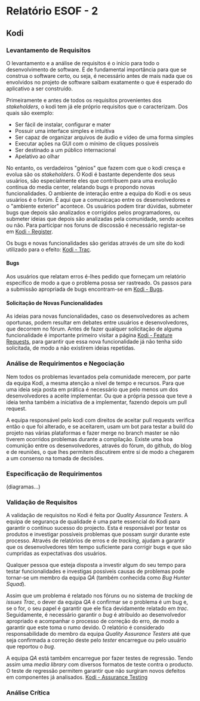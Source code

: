 # Relatório ESOF - 2

## Kodi

### Levantamento de Requisitos

  O levantamento e a análise de requisitos é o início para todo o desenvolvimento de software. É de fundamental importância para que se construa o software certo, ou seja, é necessário antes de mais nada que os envolvidos no projeto de software saibam exatamente o que é esperado do aplicativo a ser construído.

  Primeiramente e antes de todos os requisitos provenientes dos *stakeholders*, o kodi tem já ele próprio requisitos que o caracterizam. Dos quais são exemplo:
  - Ser fácil de instalar, configurar e mater
  - Possuir uma interface simples e intuitiva
  - Ser capaz de organizar arquivos de áudio e vídeo de uma forma simples
  - Executar ações na GUI com o mínimo de cliques possíveis
  - Ser destinado a um público internacional
  - Apelativo ao olhar


No entanto, os verdadeiros "génios" que fazem com que o kodi cresça e evolua são os *stakeholders*.
O Kodi é bastante dependente dos seus usuários, são especialmente eles que contribuem para uma evolução contínua do media center, relatando bugs e propondo novas funcionalidades. O ambiente de interação entre a equipa do Kodi e os seus usuários é o forúm. É aqui que a comunicaçao entre os desenvolvedores e o "ambiente exterior" acontece. Os usuários podem tirar dúvidas, submeter bugs que depois são analizados e corrigidos pelos programadores, ou submeter ideias que depois são analizadas pela comunidade, sendo aceites ou não. Para participar nos foruns de discossão é necessário registar-se em [Kodi - Register](http://forum.kodi.tv/member.php?action=register).


Os bugs e novas funcionalidades são geridas através de um site do kodi utilizado para o efeito: [Kodi - Trac](http://trac.kodi.tv/).


#### Bugs

Aos usuários que relatam erros é-lhes pedido que forneçam um relatório especifico de modo a que o problema possa ser rastreado.
Os passos para a submissão apropriada de bugs encontram-se em [Kodi - Bugs](http://kodi.wiki/view/HOW-TO:Submit_a_bug_report).

#### Solicitação de Novas Funcionalidades

As ideias para novas funcionalidades, caso os desenvolvedores as achem oportunas, podem resultar em debates entre usuários e desenvolvedores, que decorrem no fórum. Antes de fazer qualquer solicitação de  alguma funcionalidade é importante primeiro visitar a página [Kodi - Feature Requests](http://forum.kodi.tv/forumdisplay.php?fid=9), para garantir que essa nova funcionalidade já não tenha sido solicitada, de modo a não existirem ideias repetidas. 


### Análise de Requirimentos e Negociação

Nem todos os problemas levantados pela comunidade merecem, por parte da equipa Kodi, a mesma atenção a nível de tempo e recursos. Para que uma ideia seja posta em prática é necessário que pelo menos um dos desenvolvedores a aceite implementar. Ou que a própria pessoa que teve a ideia tenha também a iniciativa de a implementar, fazendo depois um pull request.

A equipa responsável pelo kodi com direitos de aceitar pull requests verifica então o que foi alterado, e se aceitarem, usam um bot para testar a build do projeto nas várias plataformas e fazer merge no branch master se não tiverem ocorridos problemas durante a compilação. 
Existe uma boa comunição entre os desenvolvedores, através do fórum, do github, do blog e de reuniões, o que lhes permitem discutirem entre si de modo a chegarem a um consenso na tomada de decisões.
 

### Especificação de Requirimentos

(diagramas...)

### Validação de Requisitos

A validação de requisitos no Kodi é feita por *Quality Assurance Testers*. A equipa de segurança de qualidade é uma parte essencial do Kodi para garantir o contínuo sucesso do projecto. Esta é responsável por testar os produtos e investigar possíveis problemas que possam surgir durante este processo. Através de relatórios de erros e de *tracking*, ajudam a garantir que os desenvolvedores têm tempo suficiente para corrigir bugs e que são cumpridas as expectativas dos usuários.

Qualquer pessoa que esteja disposta a investir algum do seu tempo para testar funcionalidades e investigas possiveis causas de problemas pode tornar-se um membro da equipa *QA* (também conhecida como *Bug Hunter Squad*). 

Assim que um problema é relatado nos fóruns ou no sistema de *tracking* de *issues Trac*, o dever da equipa *QA* é confirmar se o problema é um bug e, se o for, o seu papel é garantir que ele fica devidamente relatado em *trac*. Seguidamente, é necessário garantir o *bug* é atribuído ao desenvolvedor apropriado e acompanhar o processo de correção do erro, de modo a garantir que este toma o rumo devido. O relatório é considerado responsabilidade do membro da equipa  *Quality Assurance Testers* até que seja confirmada a correção deste pelo *tester* encarregue ou pelo usuário que reportou o *bug*. 

A equipa *QA* está também encarregue por fazer testes de regressão. Tendo assim uma *media library* com diversos formatos de teste contra o producto. O teste de regressão permitem garantir que não surgiram novos defeitos em componentes já analisados.
[Kodi - Assurance Testing](http://kodi.wiki/view/HOW-TO:Help_with_quality_assurance_testing)


### Análise Crítica
